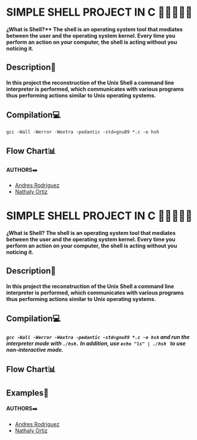 # SIMPLE SHELL PROJECT IN C 👩‍💻🔛👨‍💻

#### ¿What is Shell?** The shell is an operating system tool that mediates between the user and the operating system kernel. Every time you perform an action on your computer, the shell is acting without you noticing it.

## Description📝
#### In this project the reconstruction of the Unix Shell a command line interpreter is performed, which communicates with various programs thus performing actions similar to Unix operating systems.

## Compilation💻
`gcc -Wall -Werror -Wextra -pedantic -std=gnu89 *.c -o hsh`

## Flow Chart📊

#### AUTHORS✒️

- [Andres Rodriguez](https://github.com/Andres98100 "Jaime Andres Rodriguez")
- [Nathaly Ortiz](https://github.com/Natha0b "Nathaly Ortiz")
# SIMPLE SHELL PROJECT IN C 👩‍💻🔛👨‍💻

#### ¿What is Shell? The shell is an operating system tool that mediates between the user and the operating system kernel. Every time you perform an action on your computer, the shell is acting without you noticing it.

## Description📝
#### In this project the reconstruction of the Unix Shell a command line interpreter is performed, which communicates with various programs thus performing actions similar to Unix operating systems.

## Compilation💻
##### `gcc -Wall -Werror -Wextra -pedantic -std=gnu89 *.c -o hsh` and run the interpreter mode with `./hsh.` In addition, use `echo "ls" | ./hsh ` to use non-interactive mode.

## Flow Chart📊
## Examples🧩

#### AUTHORS✒️

- [Andres Rodriguez](https://github.com/Andres98100 "Jaime Andres Rodriguez")
- [Nathaly Ortiz](https://github.com/Natha0b "Nathaly Ortiz")